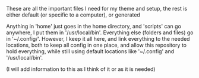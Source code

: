 These are all the important files I need for my theme and setup, the rest is either default (or specific to a computer), or generated

Anything in 'home' just goes in the home directory, and 'scripts' can go anywhere, I put them in '/usr/local/bin'. Everything else (folders and files) go in '~/.config/'. However, I keep it all here, and link everything to the needed locations, both to keep all config in one place, and allow this repository to hold everything, while still using default locations like '~/.config' and '/usr/local/bin'.

(I will add information to this as I think of it or as it is needed)
